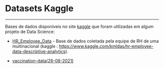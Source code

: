 # Datasets Kaggle
---
Bases de dados disponíveis no site [kaggle](https://www.kaggle.com/) que foram utilizadas em algum projeto de Data Science:

* [HR_Employee_Data](https://github.com/GeorgeSantos1/Datasets_Kaggle/blob/main/HR_Employee_Data.xlsx) - Base de dados coletada pela equipe de RH de uma multinacional (kaggle : https://www.kaggle.com/kmldas/hr-employee-data-descriptive-analytics).

* [vaccination-data(26-08-2021)]()

